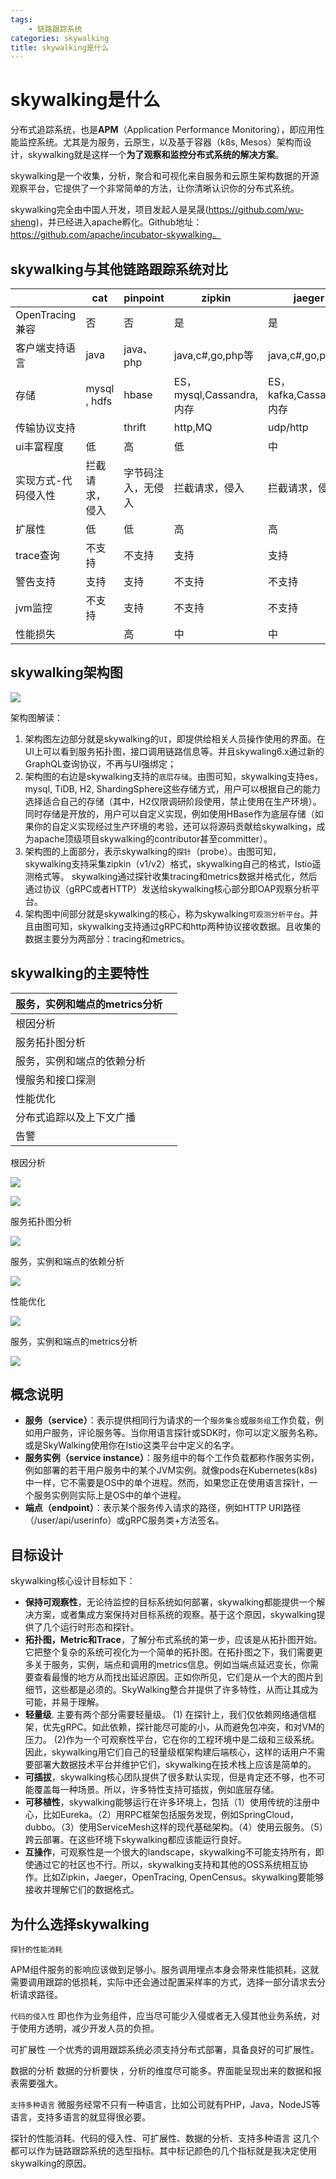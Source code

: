 ```yaml
---
tags:
	- 链路跟踪系统
categories: skywalking
title: skywalking是什么
---
```

# skywalking是什么

分布式追踪系统，也是**APM**（Application Performance Monitoring），即应用性能监控系统。尤其是为服务，云原生，以及基于容器（k8s, Mesos）架构而设计，skywalking就是这样一个**为了观察和监控分布式系统的解决方案**。

skywalking是一个收集，分析，聚合和可视化来自服务和云原生架构数据的开源观察平台，它提供了一个非常简单的方法，让你清晰认识你的分布式系统。

<!--more-->

skywalking完全由中国人开发，项目发起人是吴晟(https://github.com/wu-sheng)，并已经进入apache孵化。Github地址：https://github.com/apache/incubator-skywalking。

## skywalking与其他链路跟踪系统对比

|                     | cat            | pinpoint           | zipkin                   | jaeger                   | skywalking                        |
| ------------------- | -------------- | ------------------ | ------------------------ | ------------------------ | --------------------------------- |
| OpenTracing兼容     | 否             | 否                 | 是                       | 是                       | 是                                |
| 客户端支持语言      | java           | java、php          | java,c#,go,php等         | java,c#,go,php等         | Java, .NET Core, NodeJS and PHP   |
| 存储                | mysql , hdfs   | hbase              | ES，mysql,Cassandra,内存 | ES，kafka,Cassandra,内存 | ES，H2,mysql,TIDB,sharding sphere |
| 传输协议支持        |                | thrift             | http,MQ                  | udp/http                 | gRPC                              |
| ui丰富程度          | 低             | 高                 | 低                       | 中                       | 中                                |
| 实现方式-代码侵入性 | 拦截请求，侵入 | 字节码注入，无侵入 | 拦截请求，侵入           | 拦截请求，侵入           | 字节码注入，无侵入                |
| 扩展性              | 低             | 低                 | 高                       | 高                       | 中                                |
| trace查询           | 不支持         | 不支持             | 支持                     | 支持                     | 支持                              |
| 警告支持            | 支持           | 支持               | 不支持                   | 不支持                   | 支持                              |
| jvm监控             | 不支持         | 支持               | 不支持                   | 不支持                   | 支持                              |
| 性能损失            |                | 高                 | 中                       | 中                       | 低                                |

## skywalking架构图

![](http://blogimg.nos-eastchina1.126.net/wenfang20200316105700-136453.jpg)

架构图解读：

1. 架构图左边部分就是skywalking的`UI`，即提供给相关人员操作使用的界面。在UI上可以看到服务拓扑图，接口调用链路信息等。并且skywaling6.x通过新的GraphQL查询协议，不再与UI强绑定；
2. 架构图的右边是skywalking支持的`底层存储`。由图可知，skywalking支持es，mysql, TiDB, H2, ShardingSphere这些存储方式，用户可以根据自己的能力选择适合自己的存储（其中，H2仅限调研阶段使用，禁止使用在生产环境）。同时存储是开放的，用户可以自定义实现，例如使用HBase作为底层存储（如果你的自定义实现经过生产环境的考验，还可以将源码贡献给skywalking，成为apache顶级项目skywalking的contributor甚至committer）。
3. 架构图的上面部分，表示skywalking的`探针`（probe）。由图可知，skywalking支持采集zipkin（v1/v2）格式，skywalking自己的格式，Istio遥测格式等。 skywalking通过探针收集tracing和metrics数据并格式化，然后通过协议（gRPC或者HTTP）发送给skywalking核心部分即OAP观察分析平台。
4. 架构图中间部分就是skywalking的核心，称为skywalking`可观测分析平台`。并且由图可知，skywalking支持通过gRPC和http两种协议接收数据。且收集的数据主要分为两部分：tracing和metrics。

## skywalking的主要特性

| 服务，实例和端点的metrics分析 |      |
| :---------------------------- | ---- |
| 根因分析                      |      |
| 服务拓扑图分析                |      |
| 服务，实例和端点的依赖分析    |      |
| 慢服务和接口探测              |      |
| 性能优化                      |      |
| 分布式追踪以及上下文广播      |      |
| 告警                          |      |

根因分析

![](http://blogimg.nos-eastchina1.126.net/wenfang20200314105104-950049.jpg)

![](http://blogimg.nos-eastchina1.126.net/wenfang20200314105515-438915.jpg)

服务拓扑图分析

![](http://blogimg.nos-eastchina1.126.net/wenfang20200314104339-583860.jpg)

服务，实例和端点的依赖分析

![](http://blogimg.nos-eastchina1.126.net/wenfang20200314104359-853488.jpg)

性能优化

![](http://blogimg.nos-eastchina1.126.net/wenfang20200314110743-594703.jpg)

服务，实例和端点的metrics分析

![](http://blogimg.nos-eastchina1.126.net/wenfang20200314052417-117986.jpg)



## 概念说明

- **服务（service）**：表示提供相同行为请求的一个`服务集合`或`服务组`工作负载，例如用户服务，评论服务等。当你用语言探针或SDK时，你可以定义服务名称。或是SkyWalking使用你在Istio这类平台中定义的名字。
- **服务实例（service instance）**：服务组中的每个工作负载都称作服务实例，例如部署的若干用户服务中的某个JVM实例。就像pods在Kubernetes(k8s)中一样，它不需要是OS中的单个进程。然而，如果您正在使用语言探针，一个服务实例则实际上是OS中的单个进程。
- **端点（endpoint）**：表示某个服务传入请求的路径，例如HTTP URI路径（/user/api/userinfo）或gRPC服务类+方法签名。



## 目标设计

skywalking核心设计目标如下：

- **保持可观察性**，无论待监控的目标系统如何部署，skywalking都能提供一个解决方案，或者集成方案保持对目标系统的观察。基于这个原因，skywalking提供了几个运行时形态和探针。
- **拓扑图，Metric和Trace**，了解分布式系统的第一步，应该是从拓扑图开始。它把整个复杂的系统可视化为一个简单的拓扑图。在拓扑图之下，我们需要更多关于服务，实例，端点和调用的metrics信息。例如当端点延迟变长，你需要查看最慢的地方从而找出延迟原因。正如你所见，它们是从一个大的图片到细节，这些都是必须的。SkyWalking整合并提供了许多特性，从而让其成为可能，并易于理解。
- **轻量级**. 主要有两个部分需要轻量级。 (1) 在探针上，我们仅依赖网络通信框架，优先gRPC。如此依赖，探针能尽可能的小，从而避免包冲突，和对VM的压力。 (2)作为一个可观察性平台，它在你的工程环境中是二级和三级系统。因此，skywalking用它们自己的轻量级框架构建后端核心，这样的话用户不需要部署大数据技术平台并维护它们，skywalking在技术栈上应该是简单的。
- **可插拔**，skywalking核心团队提供了很多默认实现，但是肯定还不够，也不可能覆盖每一种场景。所以，许多特性支持可插拔，例如底层存储。
- **可移植性**，skywalking能够运行在许多环境上，包括（1）使用传统的注册中心，比如Eureka。（2）用RPC框架包括服务发现，例如SpringCloud，dubbo。（3）使用ServiceMesh这样的现代基础架构。（4）使用云服务。（5）跨云部署。在这些环境下skywalking都应该能运行良好。
- **互操作**，可观察性是一个很大的landscape，skywalking不可能支持所有，即使通过它的社区也不行。所以，skywalking支持和其他的OSS系统相互协作。比如Zipkin，Jaeger，OpenTracing, OpenCensus。skywalking要能够接收并理解它们的数据格式。

## 为什么选择skywalking

`探针的性能消耗`

APM组件服务的影响应该做到足够小。服务调用埋点本身会带来性能损耗，这就需要调用跟踪的低损耗，实际中还会通过配置采样率的方式，选择一部分请求去分析请求路径。

`代码的侵入性`
即也作为业务组件，应当尽可能少入侵或者无入侵其他业务系统，对于使用方透明，减少开发人员的负担。

可扩展性
一个优秀的调用跟踪系统必须支持分布式部署，具备良好的可扩展性。

数据的分析
数据的分析要快 ，分析的维度尽可能多。界面能呈现出来的数据和报表需要强大。

`支持多种语言`
微服务经常不只有一种语言，比如公司就有PHP，Java，NodeJS等语言，支持多语言的就显得很必要。

探针的性能消耗、代码的侵入性、可扩展性、数据的分析、支持多种语言 这几个都可以作为链路跟踪系统的选型指标。其中标记颜色的几个指标就是我决定使用skywalking的原因。

